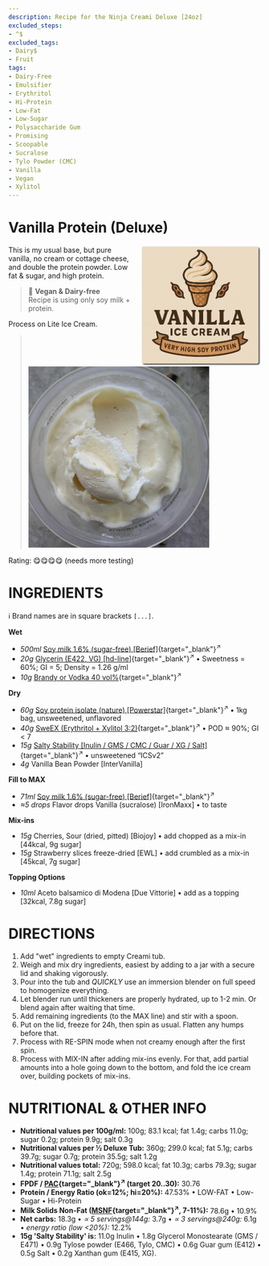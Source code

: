 ```yaml
---
description: Recipe for the Ninja Creami Deluxe [24oz]
excluded_steps:
- ^$
excluded_tags:
- Dairy$
- Fruit
tags:
- Dairy-Free
- Emulsifier
- Erythritol
- Hi-Protein
- Low-Fat
- Low-Sugar
- Polysaccharide Gum
- Promising
- Scoopable
- Sucralose
- Tylo Powder (CMC)
- Vanilla
- Vegan
- Xylitol
---
```

# Vanilla Protein (Deluxe)
<img style="float: right; margin-left: 1.5em;" width=240 alt="Logo" src="logo-vanilla-protein.png" />

This is my usual base, but pure vanilla, no cream or cottage cheese, and double the protein powder.
Low fat & sugar, and high protein.

> 🌿 **Vegan & Dairy-free**<br />Recipe is using only soy milk + protein.

Process on Lite Ice Cream.

> <img width=360 alt="Spun Ice Cream" src="Vanilla-Protein_2025-05-12.jpg" class="zoomable" />

Rating: 😋😋😋😋 (needs more testing)

# INGREDIENTS

ℹ️ Brand names are in square brackets `[...]`.

**Wet**

  - _500ml_ [Soy milk 1.6% (sugar-free) \[Berief\]](/ice-creamery/info/ingredients/#soy-milk){target="_blank"}<sup>↗</sup>
  - _20g_ [Glycerin (E422, VG) \[hd-line\]](/ice-creamery/info/ingredients/#vegetable-glycerin-glycerol-vg-e422){target="_blank"}<sup>↗</sup> • Sweetness = 60%; GI = 5; Density = 1.26 g/ml
  - _10g_ [Brandy or Vodka 40 vol%](/ice-creamery/info/ingredients/#alcohol-ethanol){target="_blank"}<sup>↗</sup>

**Dry**

  - _60g_ [Soy protein isolate (nature) \[Powerstar\]](/ice-creamery/info/ingredients/#soy-protein-isolate){target="_blank"}<sup>↗</sup> • 1kg bag, unsweetened, unflavored
  - _40g_ [SweEX (Erythritol + Xylitol 3:2)](/ice-creamery/info/ingredients/#sweex-erythritol-xylitol-blend){target="_blank"}<sup>↗</sup> • POD ≈ 90%; GI < 7
  - _15g_ [Salty Stability \[Inulin / GMS / CMC / Guar / XG / Salt\]](/ice-creamery/S/Salty%20Stability/){target="_blank"}<sup>↗</sup> • unsweetened “ICSv2”
  - _4g_ Vanilla Bean Powder [InterVanilla]

**Fill to MAX**

  - _71ml_ [Soy milk 1.6% (sugar-free) \[Berief\]](/ice-creamery/info/ingredients/#soy-milk){target="_blank"}<sup>↗</sup>
  - _≈5 drops_ Flavor drops Vanilla (sucralose) [IronMaxx] • to taste

**Mix-ins**

  - _15g_ Cherries, Sour (dried, pitted) [Biojoy] • add chopped as a mix-in [44kcal, 9g sugar]
  - _15g_ Strawberry slices freeze-dried [EWL] • add crumbled as a mix-in [45kcal, 7g sugar]

**Topping Options**

  - _10ml_ Aceto balsamico di Modena [Due Vittorie] • add as a topping [32kcal, 7.8g sugar]

# DIRECTIONS

 1. Add "wet" ingredients to empty Creami tub.
 1. Weigh and mix dry ingredients, easiest by adding to a jar with a secure lid and shaking vigorously.
 1. Pour into the tub and *QUICKLY* use an immersion blender on full speed to homogenize everything.
 1. Let blender run until thickeners are properly hydrated, up to 1-2 min. Or blend again after waiting that time.
 1. Add remaining ingredients (to the MAX line) and stir with a spoon.
 1. Put on the lid, freeze for 24h, then spin as usual. Flatten any humps before that.
 1. Process with RE-SPIN mode when not creamy enough after the first spin.
 1. Process with MIX-IN after adding mix-ins evenly. For that, add partial amounts into a hole going down to the bottom, and fold the ice cream over, building pockets of mix-ins.

# NUTRITIONAL & OTHER INFO
- **Nutritional values per 100g/ml:** 100g; 83.1 kcal; fat 1.4g; carbs 11.0g; sugar 0.2g; protein 9.9g; salt 0.3g
- **Nutritional values per ½ Deluxe Tub:** 360g; 299.0 kcal; fat 5.1g; carbs 39.7g; sugar 0.7g; protein 35.5g; salt 1.2g
- **Nutritional values total:** 720g; 598.0 kcal; fat 10.3g; carbs 79.3g; sugar 1.4g; protein 71.1g; salt 2.5g
- **FPDF / [PAC](/ice-creamery/info/glossary/#potere-anti-congelante-pac){target="_blank"}<sup>↗</sup> (target 20..30):** 30.76
- **Protein / Energy Ratio (ok=12%; hi=20%):** 47.53% • LOW-FAT • Low-Sugar • Hi-Protein
- **Milk Solids Non-Fat ([MSNF](/ice-creamery/info/glossary/#milk-solids-not-fat-msnf){target="_blank"}<sup>↗</sup>, 7-11%):** 78.6g • 10.9%
- **Net carbs:** 18.3g • *∝ 5 servings@144g:* 3.7g • *∝ 3 servings@240g:* 6.1g • *energy ratio (low <20%):* 12.2%
- **15g 'Salty Stability' is:** 11.0g Inulin • 1.8g Glycerol Monostearate (GMS / E471) • 0.9g Tylose powder (E466, Tylo, CMC) • 0.6g Guar gum (E412) • 0.5g Salt • 0.2g Xanthan gum (E415, XG).
